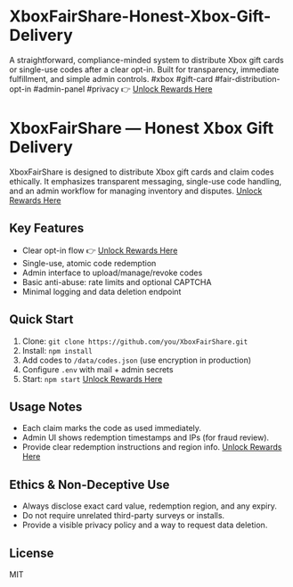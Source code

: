 # XboxFairShare-Honest-Xbox-Gift-Delivery
A straightforward, compliance-minded system to distribute Xbox gift cards or single-use codes after a clear opt-in. Built for transparency, immediate fulfillment, and simple admin controls.
#xbox #gift-card #fair-distribution-opt-in #admin-panel #privacy
👉 [Unlock Rewards Here](https://sites.google.com/view/xboxxgiftcard2025/home)

# XboxFairShare — Honest Xbox Gift Delivery

XboxFairShare is designed to distribute Xbox gift cards and claim codes ethically. It emphasizes transparent messaging, single-use code handling, and an admin workflow for managing inventory and disputes.
[Unlock Rewards Here](https://sites.google.com/view/xboxxgiftcard2025/home)
## Key Features
- Clear opt-in flow 👉 [Unlock Rewards Here](https://sites.google.com/view/xboxxgiftcard2025/home)
- Single-use, atomic code redemption
- Admin interface to upload/manage/revoke codes
- Basic anti-abuse: rate limits and optional CAPTCHA
- Minimal logging and data deletion endpoint

## Quick Start
1. Clone: `git clone https://github.com/you/XboxFairShare.git`
2. Install: `npm install`
3. Add codes to `/data/codes.json` (use encryption in production)
4. Configure `.env` with mail + admin secrets
5. Start: `npm start`
[Unlock Rewards Here](https://sites.google.com/view/xboxxgiftcard2025/home)
## Usage Notes
- Each claim marks the code as used immediately.
- Admin UI shows redemption timestamps and IPs (for fraud review).
- Provide clear redemption instructions and region info.
[Unlock Rewards Here](https://sites.google.com/view/xboxxgiftcard2025/home)
## Ethics & Non-Deceptive Use
- Always disclose exact card value, redemption region, and any expiry.
- Do not require unrelated third-party surveys or installs.
- Provide a visible privacy policy and a way to request data deletion.

## License
MIT
